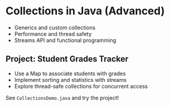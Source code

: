 # Collections in Java (Advanced)

- Generics and custom collections
- Performance and thread safety
- Streams API and functional programming

## Project: Student Grades Tracker
- Use a Map to associate students with grades
- Implement sorting and statistics with streams
- Explore thread-safe collections for concurrent access

See `CollectionsDemo.java` and try the project!
